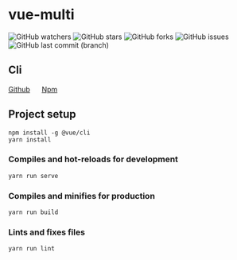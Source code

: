 # vue-multi
![GitHub watchers](https://img.shields.io/github/watchers/ChangedenCZD/vue-multi.svg)
![GitHub stars](https://img.shields.io/github/stars/ChangedenCZD/vue-multi.svg)
![GitHub forks](https://img.shields.io/github/forks/ChangedenCZD/vue-multi.svg)
![GitHub issues](https://img.shields.io/github/issues/ChangedenCZD/vue-multi.svg)
![GitHub last commit (branch)](https://img.shields.io/github/last-commit/ChangedenCZD/vue-multi.svg)

## Cli
[Github](https://github.com/ChangedenCZD/vue-multi-cli)
&nbsp;&nbsp;&nbsp;&nbsp;&nbsp;[Npm](https://www.npmjs.com/package/vue-multi-cli)

## Project setup
```
npm install -g @vue/cli
yarn install
```

### Compiles and hot-reloads for development
```
yarn run serve
```

### Compiles and minifies for production
```
yarn run build
```

### Lints and fixes files
```
yarn run lint
```
